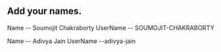 ## Add your names.

Name -- Soumojit Chakraborty
UserName -- SOUMOJIT-CHAKRABORTY


Name -- Adivya Jain
UserName --adivya-jain
